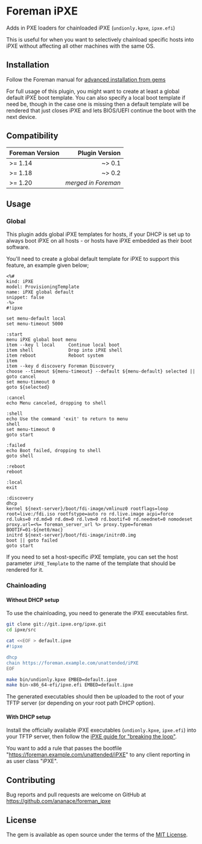 # Foreman iPXE

Adds in PXE loaders for chainloaded iPXE (`undionly.kpxe`, `ipxe.efi`)

This is useful for when you want to selectively chainload specific hosts into iPXE without affecting all other machines with the same OS.


## Installation

Follow the Foreman manual for [advanced installation from gems](https://theforeman.org/plugins/#2.3AdvancedInstallationfromGems)

For full usage of this plugin, you might want to create at least a global default iPXE boot template.
You can also specify a local boot template if need be, though in the case one is missing then a default template will be rendered that just closes iPXE and lets BIOS/UEFI continue the boot with the next device.

## Compatibility

| Foreman Version | Plugin Version |
| --------------- | --------------:|
| >= 1.14         | ~> 0.1         |
| >= 1.18         | ~> 0.2         |
| >= 1.20         | *merged in Foreman* |

## Usage

### Global

This plugin adds global iPXE templates for hosts, if your DHCP is set up to always boot iPXE on all hosts - or hosts have iPXE embedded as their boot software.

You'll need to create a global default template for iPXE to support this feature, an example given below;

```erb
<%#
kind: iPXE
model: ProvisioningTemplate
name: iPXE global default
snippet: false
-%>
#!ipxe

set menu-default local
set menu-timeout 5000

:start
menu iPXE global boot menu
item --key l local     Continue local boot
item shell             Drop into iPXE shell
item reboot            Reboot system
item
item --key d discovery Foreman Discovery
choose --timeout ${menu-timeout} --default ${menu-default} selected || goto cancel
set menu-timeout 0
goto ${selected}

:cancel
echo Menu canceled, dropping to shell

:shell
echo Use the command 'exit' to return to menu
shell
set menu-timeout 0
goto start

:failed
echo Boot failed, dropping to shell
goto shell

:reboot
reboot

:local
exit

:discovery
dhcp
kernel ${next-server}/boot/fdi-image/vmlinuz0 rootflags=loop root=live:/fdi.iso rootfstype=auto ro rd.live.image acpi=force rd.luks=0 rd.md=0 rd.dm=0 rd.lvm=0 rd.bootif=0 rd.neednet=0 nomodeset proxy.url=<%= foreman_server_url %> proxy.type=foreman BOOTIF=01-${net0/mac}
initrd ${next-server}/boot/fdi-image/initrd0.img
boot || goto failed
goto start
```

If you need to set a host-specific iPXE template, you can set the host parameter `iPXE_Template` to the name of the template that should be rendered for it.

### Chainloading

#### Without DHCP setup

To use the chainloading, you need to generate the iPXE executables first.

```sh
git clone git://git.ipxe.org/ipxe.git
cd ipxe/src

cat <<EOF > default.ipxe
#!ipxe

dhcp
chain https://foreman.example.com/unattended/iPXE
EOF

make bin/undionly.kpxe EMBED=default.ipxe
make bin-x86_64-efi/ipxe.efi EMBED=default.ipxe
```

The generated executables should then be uploaded to the root of your TFTP server (or depending on your root path DHCP option).

#### With DHCP setup

Install the officially available iPXE executables (`undionly.kpxe`, `ipxe.efi`) into your TFTP server, then follow the [iPXE guide for "breaking the loop"](http://ipxe.org/howto/chainloading#breaking_the_loop_with_the_dhcp_server).

You want to add a rule that passes the bootfile "https://foreman.example.com/unattended/iPXE" to any client reporting in as user class "iPXE".


## Contributing

Bug reports and pull requests are welcome on GitHub at https://github.com/ananace/foreman_ipxe


## License

The gem is available as open source under the terms of the [MIT License](http://opensource.org/licenses/MIT).

